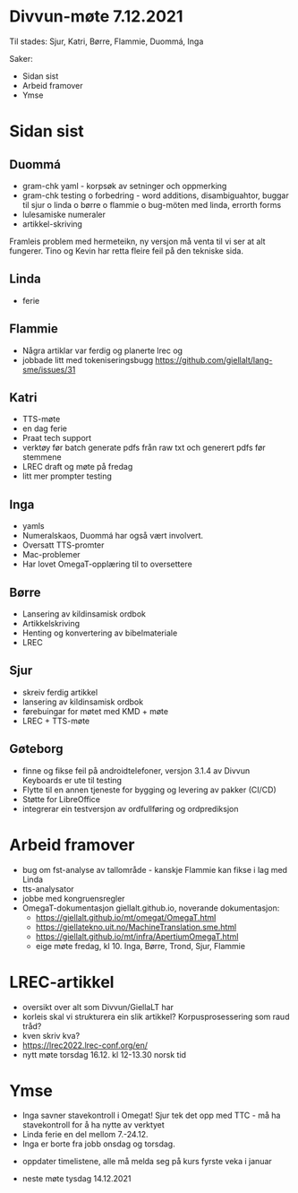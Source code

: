 # Divvun-møte 7.12.2021

Til stades: Sjur, Katri, Børre, Flammie, Duommá, Inga

Saker:
* Sidan sist
* Arbeid framover
* Ymse

# Sidan sist

## Duommá
* gram-chk yaml - korpsøk av setninger och oppmerking
* gram-chk testing o forbedring - word additions, disambiguahtor, buggar til sjur o linda o børre o flammie o bug-möten med linda, errorth forms
* lulesamiske numeraler
* artikkel-skriving

Framleis problem med hermeteikn, ny versjon må venta til vi ser at alt fungerer. Tino og Kevin har retta fleire feil på den tekniske sida.

## Linda
* ferie

## Flammie
* Några artiklar var ferdig og planerte lrec og
* jobbade litt med tokeniseringsbugg <https://github.com/giellalt/lang-sme/issues/31>

## Katri
* TTS-møte
* en dag ferie
* Praat tech support
* verktøy før batch generate pdfs från raw txt och generert pdfs før stemmene
* LREC draft og møte på fredag
* litt mer prompter testing

## Inga
* yamls
* Numeralskaos, Duommá har også vært involvert.
* Oversatt TTS-promter
* Mac-problemer
* Har lovet OmegaT-opplæring til to oversettere

## Børre
* Lansering av kildinsamisk ordbok
* Artikkelskriving
* Henting og konvertering av bibelmateriale
* LREC

## Sjur
- skreiv ferdig artikkel
- lansering av kildinsamisk ordbok
- førebuingar for møtet med KMD + møte
- LREC + TTS-møte

## Gøteborg
- finne og fikse feil på androidtelefoner, versjon 3.1.4 av Divvun Keyboards er ute til testing
- Flytte til en annen tjeneste for bygging og levering av pakker (CI/CD)
- Støtte for LibreOffice
- integrerar ein testversjon av ordfullføring og ordprediksjon

# Arbeid framover
* bug om fst-analyse av tallområde - kanskje Flammie kan fikse i lag med Linda
* tts-analysator
* jobbe med kongruensregler
* OmegaT-dokumentasjon giellalt.github.io, noverande dokumentasjon:
    - <https://giellalt.github.io/mt/omegat/OmegaT.html>
    - <https://giellatekno.uit.no/MachineTranslation.sme.html>
    - <https://giellalt.github.io/mt/infra/ApertiumOmegaT.html>
    - eige møte fredag, kl 10. Inga, Børre, Trond, Sjur, Flammie

# LREC-artikkel
- oversikt over alt som Divvun/GiellaLT har
- korleis skal vi strukturera ein slik artikkel? Korpusprosessering som raud tråd?
- kven skriv kva?
- <https://lrec2022.lrec-conf.org/en/>
- nytt møte torsdag 16.12. kl 12-13.30 norsk tid

# Ymse
* Inga savner stavekontroll i Omegat! Sjur tek det opp med TTC - må ha stavekontroll for å ha nytte av verktyet
* Linda ferie en del mellom 7.-24.12.
* Inga er borte fra jobb onsdag og torsdag.
- oppdater timelistene, alle må melda seg på kurs fyrste veka i januar
* neste møte tysdag 14.12.2021
